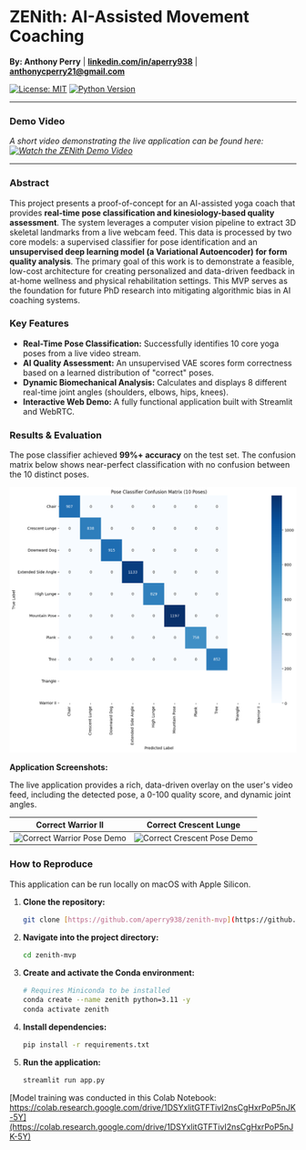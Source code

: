 # ZENith: AI-Assisted Movement Coaching

**By: Anthony Perry** | **[linkedin.com/in/aperry938](https://www.linkedin.com/in/aperry938/)** | **anthonycperry21@gmail.com**

[![License: MIT](https://img.shields.io/badge/License-MIT-yellow.svg)](https://opensource.org/licenses/MIT)
[![Python Version](https://img.shields.io/badge/Python-3.11-blue.svg)](https://www.python.org/)

---

### Demo Video

*A short video demonstrating the live application can be found here: [![Watch the ZENith Demo Video](https://img.youtube.com/vi/lPnmOBwJfkE/0.jpg)](https://youtu.be/lPnmOBwJfkE)*

---

### Abstract

This project presents a proof-of-concept for an AI-assisted yoga coach that provides **real-time pose classification and kinesiology-based quality assessment**. The system leverages a computer vision pipeline to extract 3D skeletal landmarks from a live webcam feed. This data is processed by two core models: a supervised classifier for pose identification and an **unsupervised deep learning model (a Variational Autoencoder) for form quality analysis**. The primary goal of this work is to demonstrate a feasible, low-cost architecture for creating personalized and data-driven feedback in at-home wellness and physical rehabilitation settings. This MVP serves as the foundation for future PhD research into mitigating algorithmic bias in AI coaching systems.

### Key Features
* **Real-Time Pose Classification:** Successfully identifies 10 core yoga poses from a live video stream.
* **AI Quality Assessment:** An unsupervised VAE scores form correctness based on a learned distribution of "correct" poses.
* **Dynamic Biomechanical Analysis:** Calculates and displays 8 different real-time joint angles (shoulders, elbows, hips, knees).
* **Interactive Web Demo:** A fully functional application built with Streamlit and WebRTC.

### Results & Evaluation

The pose classifier achieved **99%+ accuracy** on the test set. The confusion matrix below shows near-perfect classification with no confusion between the 10 distinct poses.

![Pose Classifier Confusion Matrix](docs/Pose_Classifier_Confusion_Matrix_10_Poses.png)

**Application Screenshots:**

The live application provides a rich, data-driven overlay on the user's video feed, including the detected pose, a 0-100 quality score, and dynamic joint angles.

| Correct Warrior II | Correct Crescent Lunge |
| :---: | :---: |
| ![Correct Warrior Pose Demo](docs/warrior_correct.jpg) | ![Correct Crescent Pose Demo](docs/crescent_correct.png.jpg) |


### How to Reproduce

This application can be run locally on macOS with Apple Silicon.

1.  **Clone the repository:**
    ```bash
    git clone [https://github.com/aperry938/zenith-mvp](https://github.com/aperry938/zenith-mvp)
    ```
2.  **Navigate into the project directory:**
    ```bash
    cd zenith-mvp
    ```
3.  **Create and activate the Conda environment:**
    ```bash
    # Requires Miniconda to be installed
    conda create --name zenith python=3.11 -y
    conda activate zenith
    ```
4.  **Install dependencies:**
    ```bash
    pip install -r requirements.txt
    ```
5.  **Run the application:**
    ```bash
    streamlit run app.py
    ```

[Model training was conducted in this Colab Notebook: https://colab.research.google.com/drive/1DSYxlitGTFTivI2nsCgHxrPoP5nJK-5Y](https://colab.research.google.com/drive/1DSYxlitGTFTivI2nsCgHxrPoP5nJK-5Y)